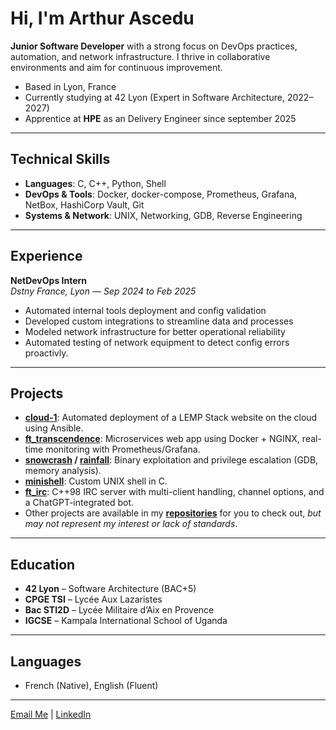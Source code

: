 # Hi, I'm Arthur Ascedu

**Junior Software Developer** with a strong focus on DevOps practices, automation, and network infrastructure. I thrive in collaborative environments and aim for continuous improvement.

- Based in Lyon, France  
- Currently studying at 42 Lyon (Expert in Software Architecture, 2022–2027)  
- Apprentice at **HPE** as an Delivery Engineer since september 2025

---

## Technical Skills
- **Languages**: C, C++, Python, Shell
- **DevOps & Tools**: Docker, docker-compose, Prometheus, Grafana, NetBox, HashiCorp Vault, Git
- **Systems & Network**: UNIX, Networking, GDB, Reverse Engineering

---

## Experience

**NetDevOps Intern**  
*Dstny France, Lyon — Sep 2024 to Feb 2025*  
- Automated internal tools deployment and config validation  
- Developed custom integrations to streamline data and processes  
- Modeled network infrastructure for better operational reliability
- Automated testing of network equipment to detect config errors proactivly.

---

##  Projects
- [**cloud-1**](https://github.com/aascedu/cloud-1): Automated deployment of a LEMP Stack website on the cloud using Ansible.  
- [**ft_transcendence**](https://github.com/Les-Transcenpotes/ft_transcendence): Microservices web app using Docker + NGINX, real-time monitoring with Prometheus/Grafana.  
- **[snowcrash](https://github.com/aascedu/snow-crash) / [rainfall](https://github.com/aascedu/rainfall)**: Binary exploitation and privilege escalation (GDB, memory analysis).  
- [**minishell**](https://github.com/aascedu/minishell): Custom UNIX shell in C.  
- [**ft_irc**](https://github.com/aascedu/ft_irc): C++98 IRC server with multi-client handling, channel options, and a ChatGPT-integrated bot.  
- Other projects are available in my [**repositories**](https://github.com/aascedu?tab=repositories) for you to check out, *but may not represent my interest or lack of standards*.

---

## Education
- **42 Lyon** – Software Architecture (BAC+5)  
- **CPGE TSI** – Lycée Aux Lazaristes  
- **Bac STI2D** – Lycée Militaire d’Aix en Provence  
- **IGCSE** – Kampala International School of Uganda

---

## Languages
- French (Native), English (Fluent)

---

[Email Me](mailto:arthurascedu@proton.me) | [LinkedIn](https://www.linkedin.com/in/arthurascedu/)
